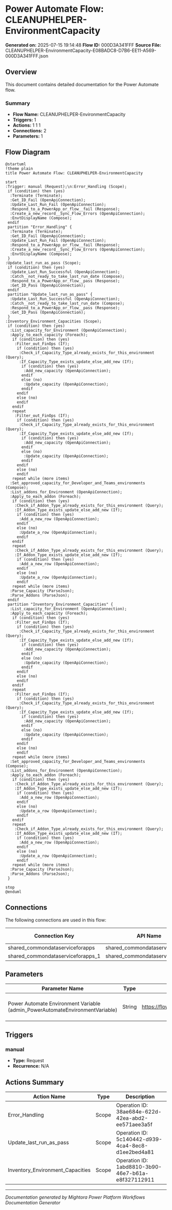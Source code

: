 ﻿# Power Automate Flow: CLEANUPHELPER-EnvironmentCapacity

**Generated on:** 2025-07-15 19:14:48
**Flow ID:** 000D3A341FFF
**Source File:** CLEANUPHELPER-EnvironmentCapacity-E08BADC8-D7B6-EE11-A569-000D3A341FFF.json

## Overview

This document contains detailed documentation for the Power Automate flow.

### Summary
- **Flow Name:** CLEANUPHELPER-EnvironmentCapacity
- **Triggers:** 1
- **Actions:** 1 1 1
- **Connections:** 2
- **Parameters:** 1

## Flow Diagram

```plantuml
@startuml
!theme plain
title Power Automate Flow: CLEANUPHELPER-EnvironmentCapacity

start
:Trigger: manual (Request);\n:Error_Handling (Scope);
 if (condition) then (yes)
  :Terminate (Terminate);
  :Get_ID_Fail (OpenApiConnection);
  :Update_Last_Run_Fail (OpenApiConnection);
  :Respond_to_a_PowerApp_or_flow__fail (Response);
  :Create_a_new_record__Sync_Flow_Errors (OpenApiConnection);
  :EnvtDisplayName (Compose);
 endif
 partition "Error_Handling" {
  :Terminate (Terminate);
  :Get_ID_Fail (OpenApiConnection);
  :Update_Last_Run_Fail (OpenApiConnection);
  :Respond_to_a_PowerApp_or_flow__fail (Response);
  :Create_a_new_record__Sync_Flow_Errors (OpenApiConnection);
  :EnvtDisplayName (Compose);
 }
:Update_last_run_as_pass (Scope);
 if (condition) then (yes)
  :Update_Last_Run_Successful (OpenApiConnection);
  :Catch__not_ready_to_take_last_run_date (Compose);
  :Respond_to_a_PowerApp_or_flow__pass (Response);
  :Get_ID_Pass (OpenApiConnection);
 endif
 partition "Update_last_run_as_pass" {
  :Update_Last_Run_Successful (OpenApiConnection);
  :Catch__not_ready_to_take_last_run_date (Compose);
  :Respond_to_a_PowerApp_or_flow__pass (Response);
  :Get_ID_Pass (OpenApiConnection);
 }
:Inventory_Environment_Capacities (Scope);
 if (condition) then (yes)
  :List_capacity_for_Environment (OpenApiConnection);
  :Apply_to_each_capacity (Foreach);
   if (condition) then (yes)
    :Filter_out_FinOps (If);
     if (condition) then (yes)
      :Check_if_Capacity_Type_already_exists_for_this_environment (Query);
      :If_Capacity_Type_exists_update_else_add_new (If);
       if (condition) then (yes)
        :Add_new_capacity (OpenApiConnection);
       endif
       else (no)
        :Update_capacity (OpenApiConnection);
       endif
     endif
     else (no)
     endif
   endif
   repeat
    :Filter_out_FinOps (If);
     if (condition) then (yes)
      :Check_if_Capacity_Type_already_exists_for_this_environment (Query);
      :If_Capacity_Type_exists_update_else_add_new (If);
       if (condition) then (yes)
        :Add_new_capacity (OpenApiConnection);
       endif
       else (no)
        :Update_capacity (OpenApiConnection);
       endif
     endif
     else (no)
     endif
   repeat while (more items)
  :Set_approved_capacity_for_Developer_and_Teams_environments (Compose);
  :List_addons_for_Environment (OpenApiConnection);
  :Apply_to_each_addon (Foreach);
   if (condition) then (yes)
    :Check_if_Addon_Type_already_exists_for_this_environment (Query);
    :If_Addon_Type_exists_update_else_add_new (If);
     if (condition) then (yes)
      :Add_a_new_row (OpenApiConnection);
     endif
     else (no)
      :Update_a_row (OpenApiConnection);
     endif
   endif
   repeat
    :Check_if_Addon_Type_already_exists_for_this_environment (Query);
    :If_Addon_Type_exists_update_else_add_new (If);
     if (condition) then (yes)
      :Add_a_new_row (OpenApiConnection);
     endif
     else (no)
      :Update_a_row (OpenApiConnection);
     endif
   repeat while (more items)
  :Parse_Capacity (ParseJson);
  :Parse_Addons (ParseJson);
 endif
 partition "Inventory_Environment_Capacities" {
  :List_capacity_for_Environment (OpenApiConnection);
  :Apply_to_each_capacity (Foreach);
   if (condition) then (yes)
    :Filter_out_FinOps (If);
     if (condition) then (yes)
      :Check_if_Capacity_Type_already_exists_for_this_environment (Query);
      :If_Capacity_Type_exists_update_else_add_new (If);
       if (condition) then (yes)
        :Add_new_capacity (OpenApiConnection);
       endif
       else (no)
        :Update_capacity (OpenApiConnection);
       endif
     endif
     else (no)
     endif
   endif
   repeat
    :Filter_out_FinOps (If);
     if (condition) then (yes)
      :Check_if_Capacity_Type_already_exists_for_this_environment (Query);
      :If_Capacity_Type_exists_update_else_add_new (If);
       if (condition) then (yes)
        :Add_new_capacity (OpenApiConnection);
       endif
       else (no)
        :Update_capacity (OpenApiConnection);
       endif
     endif
     else (no)
     endif
   repeat while (more items)
  :Set_approved_capacity_for_Developer_and_Teams_environments (Compose);
  :List_addons_for_Environment (OpenApiConnection);
  :Apply_to_each_addon (Foreach);
   if (condition) then (yes)
    :Check_if_Addon_Type_already_exists_for_this_environment (Query);
    :If_Addon_Type_exists_update_else_add_new (If);
     if (condition) then (yes)
      :Add_a_new_row (OpenApiConnection);
     endif
     else (no)
      :Update_a_row (OpenApiConnection);
     endif
   endif
   repeat
    :Check_if_Addon_Type_already_exists_for_this_environment (Query);
    :If_Addon_Type_exists_update_else_add_new (If);
     if (condition) then (yes)
      :Add_a_new_row (OpenApiConnection);
     endif
     else (no)
      :Update_a_row (OpenApiConnection);
     endif
   repeat while (more items)
  :Parse_Capacity (ParseJson);
  :Parse_Addons (ParseJson);
 }

stop
@enduml
```

## Connections

The following connections are used in this flow:

| Connection Key | API Name | Logical Name | Runtime Source |
|----------------|----------|--------------|----------------|
| shared_commondataserviceforapps | shared_commondataserviceforapps | admin_CoECoreDataverse | embedded |
| shared_commondataserviceforapps_1 | shared_commondataserviceforapps | admin_CoECoreDataverse2 | embedded |

## Parameters

| Parameter Name | Type | Default Value | Description |
|----------------|------|---------------|-------------|
| Power Automate Environment Variable (admin_PowerAutomateEnvironmentVariable) | String | https://flow.microsoft.com/manage/environments/ | Inventory - REQUIRED. Environment, including geographic location, for Power Automate - Ex for commercial: https://flow.microsoft.com/manage/environments/ |

## Triggers

### manual
- **Type:** Request
- **Recurrence:** N/A

## Actions Summary

| Action Name | Type | Description |
|-------------|------|-------------|
| Error_Handling | Scope | Operation ID: 38ae684e-622d-42ea-abd2-ee571aee3a5f |
| Update_last_run_as_pass | Scope | Operation ID: 5c140442-d939-4ca4-8ec8-d1ee2bed4a81 |
| Inventory_Environment_Capacities | Scope | Operation ID: 1abd8810-3b90-46e7-b61a-e8f327112911 |

---
*Documentation generated by Mightora Power Platform Workflows Documentation Generator*
